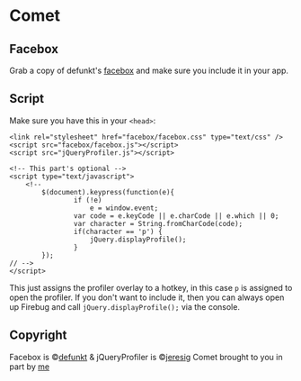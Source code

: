 Comet
=====

Facebox
-------

Grab a copy of defunkt's [facebox](http://github.com/defunkt/facebox) and make sure you include it in your app.

Script
------

Make sure you have this in your `<head>`:

	<link rel="stylesheet" href="facebox/facebox.css" type="text/css" />
	<script src="facebox/facebox.js"></script>
	<script src="jQueryProfiler.js"></script>
	
	<!-- This part's optional -->
	<script type="text/javascript">
		<!--
			$(document).keypress(function(e){
					if (!e)
						e = window.event;
					var code = e.keyCode || e.charCode || e.which || 0;
					var character = String.fromCharCode(code);
					if(character == 'p') {
						jQuery.displayProfile();
					}
			});	
	// -->
	</script>
	
This just assigns the profiler overlay to a hotkey, in this case `p` is assigned to open the profiler. If you don't want to include it, then you can always open up Firebug and call `jQuery.displayProfile();` via the console.

Copyright
---------

Facebox is &copy;[defunkt](http://www.github.com/defunkt) &amp; jQueryProfiler is &copy;[jeresig](http://www.github.com/jeresig)
Comet brought to you in part by [me](http://www.github.com/marksands)